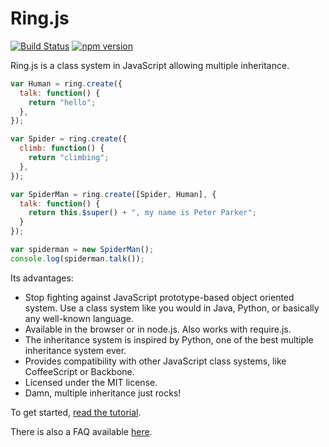Ring.js
=======

[![Build Status](https://travis-ci.org/nicolas-van/ring.js.svg?branch=master)](https://travis-ci.org/nicolas-van/ring.js) [![npm version](https://img.shields.io/npm/v/ring.svg)](https://www.npmjs.com/package/ring)

Ring.js is a class system in JavaScript allowing multiple inheritance.

```javascript
var Human = ring.create({
  talk: function() {
    return "hello";
  },
});

var Spider = ring.create({
  climb: function() {
    return "climbing";
  },
});

var SpiderMan = ring.create([Spider, Human], {
  talk: function() {
    return this.$super() + ", my name is Peter Parker";
  }
});

var spiderman = new SpiderMan();
console.log(spiderman.talk());
```

Its advantages:

* Stop fighting against JavaScript prototype-based object oriented system. Use a class system like
  you would in Java, Python, or basically any well-known language.
* Available in the browser or in node.js. Also works with require.js.
* The inheritance system is inspired by Python, one of the best multiple inheritance system ever.
* Provides compatibility with other JavaScript class systems, like CoffeeScript or Backbone.
* Licensed under the MIT license.
* Damn, multiple inheritance just rocks!

To get started, [read the tutorial](./docs/tutorial.md).

There is also a FAQ available [here](./docs/faq.md).
